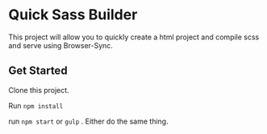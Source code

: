 # Quick Sass Builder

This project will allow you to quickly create a html project and compile scss and serve using Browser-Sync.

## Get Started
Clone this project.

Run `npm install`

run `npm start` or `gulp` . Either do the same thing.